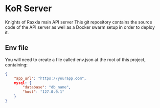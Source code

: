 # KoR Server
Knights of Raxxla main API server
This git repository contains the source code of the API server as well as a Docker swarm setup in order to deploy it.

## Env file
You will need to create a file called env.json at the root of this project, containing:

```json
{
    "app_url": "https://yourapp.com",
    mysql: {
        "database": "db_name",
        "host": "127.0.0.1"
    }
}
```


